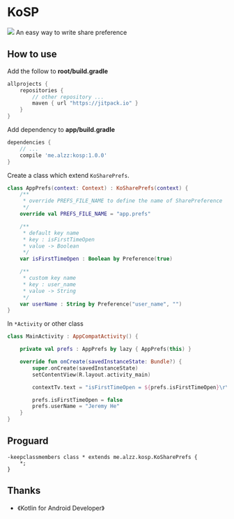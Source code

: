 # KoSP
[![](https://jitpack.io/v/me.alzz/kosp.svg)](https://jitpack.io/#me.alzz/kosp)
An easy way to write share preference

## How to use
Add the follow to **root/build.gradle**
```gradle
allprojects {
    repositories {
        // other repository ...
        maven { url "https://jitpack.io" }
    }
}
```

Add dependency to **app/build.gradle**
```gradle
dependencies {
    // ...
    compile 'me.alzz:kosp:1.0.0'
}
```

Create a class which extend `KoSharePrefs`.
```kotlin
class AppPrefs(context: Context) : KoSharePrefs(context) {
    /**
     * override PREFS_FILE_NAME to define the name of SharePreference
     */
    override val PREFS_FILE_NAME = "app.prefs"

    /**
     * default key name
     * key : isFirstTimeOpen
     * value -> Boolean
     */
    var isFirstTimeOpen : Boolean by Preference(true)

    /**
     * custom key name
     * key : user_name
     * value -> String
     */
    var userName : String by Preference("user_name", "")
}
```

In `*Activity` or other class
```kotlin
class MainActivity : AppCompatActivity() {

    private val prefs : AppPrefs by lazy { AppPrefs(this) }

    override fun onCreate(savedInstanceState: Bundle?) {
        super.onCreate(savedInstanceState)
        setContentView(R.layout.activity_main)

        contextTv.text = "isFirstTimeOpen = ${prefs.isFirstTimeOpen}\r\nuserName = ${prefs.userName}"

        prefs.isFirstTimeOpen = false
        prefs.userName = "Jeremy He"
    }
}
```

## Proguard
```proguard
-keepclassmembers class * extends me.alzz.kosp.KoSharePrefs {
    *;
}
```

## Thanks
- 《Kotlin for Android Developer》